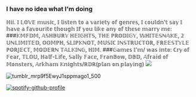 ### I have no idea what I'm doing 
ℍ𝕚𝕚. 𝕀 𝕃𝕆𝕍𝔼 𝕞𝕦𝕤𝕚𝕔, 𝕀 𝕝𝕚𝕤𝕥𝕖𝕟 𝕥𝕠 𝕒 𝕧𝕒𝕣𝕚𝕖𝕥𝕪 𝕠𝕗 𝕘𝕖𝕟𝕣𝕖𝕤, 𝕀 𝕔𝕠𝕦𝕝𝕕𝕟'𝕥 𝕤𝕒𝕪 𝕀 𝕙𝕒𝕧𝕖 𝕒 𝕗𝕒𝕧𝕠𝕦𝕣𝕚𝕥𝕖 𝕥𝕙𝕠𝕦𝕘𝕙 𝕀𝕗 𝕪𝕠𝕦 𝕝𝕚𝕜𝕖 𝕒𝕟𝕪 𝕠𝕗 𝕥𝕙𝕖𝕤𝕖 𝕞𝕒𝕣𝕣𝕪 𝕞𝕖: 
###𝕂𝕄𝔽𝔻𝕄, 𝔸𝕊ℍ𝔹𝕌ℝ𝕐 ℍ𝔼𝕀𝔾ℍ𝕋𝕊, 𝕋ℍ𝔼 ℙℝ𝕆𝔻𝕀𝔾𝕐, 𝕎ℍ𝕀𝕋𝔼𝕊ℕ𝔸𝕂𝔼, 𝟚 𝕌ℕ𝕃𝕀𝕄𝕀𝕋𝔼𝔻, 𝕆𝕆𝕄ℙℍ, 𝕊𝕃𝕀ℙ𝕂ℕ𝕆𝕋, 𝕄𝕌𝕊𝕀ℂ 𝕀ℕ𝕊𝕋ℝ𝕌ℂ𝕋𝕆ℝ, 𝔽ℝ𝔼𝔼𝕊𝕋𝕐𝕃𝔼 ℙ𝕆ℝ𝕁𝔼ℂ𝕋, 𝕄𝕆𝔻𝔼ℝℕ 𝕋𝔸𝕃𝕂𝕀ℕ𝔾, ℍ𝕀𝕄. 
###𝔾𝕒𝕞𝕖𝕤 𝕀'𝕞/ 𝕨𝕒𝕤 𝕚𝕟𝕥𝕠:
ℂ𝕣𝕪 𝕠𝕗 𝔽𝕖𝕒𝕣, 𝕋𝕃𝕆𝕌, ℍ𝕒𝕝𝕗-𝕃𝕚𝕗𝕖, 𝕊𝕒𝕝𝕝𝕪 𝔽𝕒𝕔𝕖, 𝔽𝕣𝕒𝕟𝔹𝕠𝕨, 𝔻𝔹𝔻, 𝔸𝕗𝕣𝕒𝕚𝕕 𝕠𝕗 𝕄𝕠𝕟𝕤𝕥𝕖𝕣𝕤, 𝔸𝕣𝕜𝕙𝕒𝕞 𝕂𝕟𝕚𝕘𝕙𝕥𝕤/ℝ𝔻ℝ(𝕡𝕝𝕒𝕟 𝕠𝕟 𝕡𝕝𝕒𝕪𝕚𝕟𝕘)
![](https://komarev.com/ghpvc/?username=your-github-aalinus&style=for-the-badge&color=blueviolet&label=gang)

![tumblr_mrp9f5EwyJ1sppmago1_500](https://github.com/user-attachments/assets/258841bc-b4e8-43b1-bb6d-1ad86a4c83d8)





[![spotify-github-profile](https://spotify-github-profile.kittinanx.com/api/view?uid=1y1se75rczjdblikxczezpof9&cover_image=true&theme=default&show_offline=false&background_color=000000&interchange=false&bar_color=a507df&bar_color_cover=false)](https://spotify-github-profile.kittinanx.com/api/view?uid=1y1se75rczjdblikxczezpof9&redirect=true)
